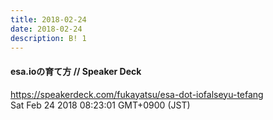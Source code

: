 ```yaml
---
title: 2018-02-24
date: 2018-02-24
description: B! 1
---
```


#### esa.ioの育て方 // Speaker Deck
https://speakerdeck.com/fukayatsu/esa-dot-iofalseyu-tefang<br>
Sat Feb 24 2018 08:23:01 GMT+0900 (JST)<br>


